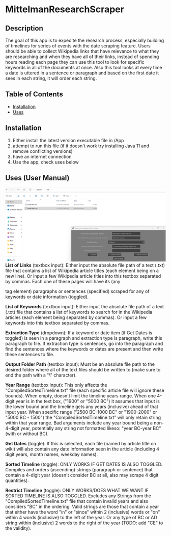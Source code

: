 # MittelmanResearchScraper

## Description

The goal of this app is to expedite the research process, especially building of timelines for series of events with the date scraping feature. Users should be able to collect Wikipedia links that have relevance to what they are researching and when they have all of their links, instead of spending hours reading each page they can use this tool to look for specific keywords in all of the documents at once. Also this tool looks at every time a date is uttered in a sentence or paragraph and based on the first date it sees in each string, it will order each string.

## Table of Contents

- [Installation](#installation)
- [Uses](#uses)

## Installation
1. Either install the latest version executable file in /App
2. attempt to run this file (if it doesn't work try installing Java 11 and remove conflicting versions)
3. have an internet connection
4. Use the app, check uses below

## Uses (User Manual)
![Local Image](images/comma_separated_input.png)
<b>List of Links</b> (textbox input): Either input the absolute file path of a text (.txt) file that contains a list of Wikipedia article titles (each element being on a new line). Or input a few Wikipedia article titles into this textbox separated by commas. Each one of these pages will have its (any <p> tag element) paragraphs or sentences (specified) scraped for any of keywords or date information (toggled).

<b>List of Keywords</b> (textbox input): Either input the absolute file path of a text (.txt) file that contains a list of keywords to search for in the Wikipedia articles (each element being separated by commas). Or input a few keywords into this textbox separated by commas.

<b>Extraction Type</b> (dropdown): If a keyword or date item (if Get Dates is toggled) is seen in a paragraph and extraction type is paragraph, write this paragraph to file. If extraction type is sentences, go into the paragraph and find the sentences where the keywords or dates are present and then write these sentences to file.

<b>Output Folder Path</b> (textbox input): Must be an absolute file path to the desired folder where all of the text files should be written to (make sure to end the path with a "\\" character).

<b>Year Range</b> (textbox input): This only affects the "CompiledSortedTimeline.txt" file (each specific article file will ignore these bounds). When empty, doesn't limit the timeline years range. When one 4-digit year is in the text box, ("1900" or "5000 BC") it assumes that input is the lower bound and the timeline gets any years (inclusive) ahead of that input year. When specific range ("2500 BC-1000 BC" or "1900-2000" or "5000 BC - 1500") the "CompiledSortedTimeline.txt" will only retain string within that year range. Bad arguments include any year bound being a non-4-digit year, potentially any string not formatted likeso: "year BC-year BC" (with or without BC).

<b>Get Dates</b> (toggle): If this is selected, each file (named by article title on wiki) will also contain any date information seen in the article (including 4 digit years, month names, weekday names).

<b>Sorted Timeline</b> (toggle): ONLY WORKS IF GET DATES IS ALSO TOGGLED. Compiles and orders (ascending) strings (paragraph or sentence) that contain a 4-digit year (doesn't consider BC at all, also may scrape 4 digit quantities).

<b>Restrict Timeline</b> (toggle): ONLY WORKS/DOES WHAT WE WANT IF SORTED TIMELINE IS ALSO TOGGLED. Excludes any Strings from the "CompiledSortedTimeline.txt" file that contain invalid years and also considers "BC" in the ordering. Valid strings are those that contain a year that either have the word "in" or "since" within 2 (inclusive) words or "on" within 4 words (inclusive) to the left of the year. Or any type of BC or AD string within (inclusive) 2 words to the right of the year (TODO: add "CE" to the validity).
